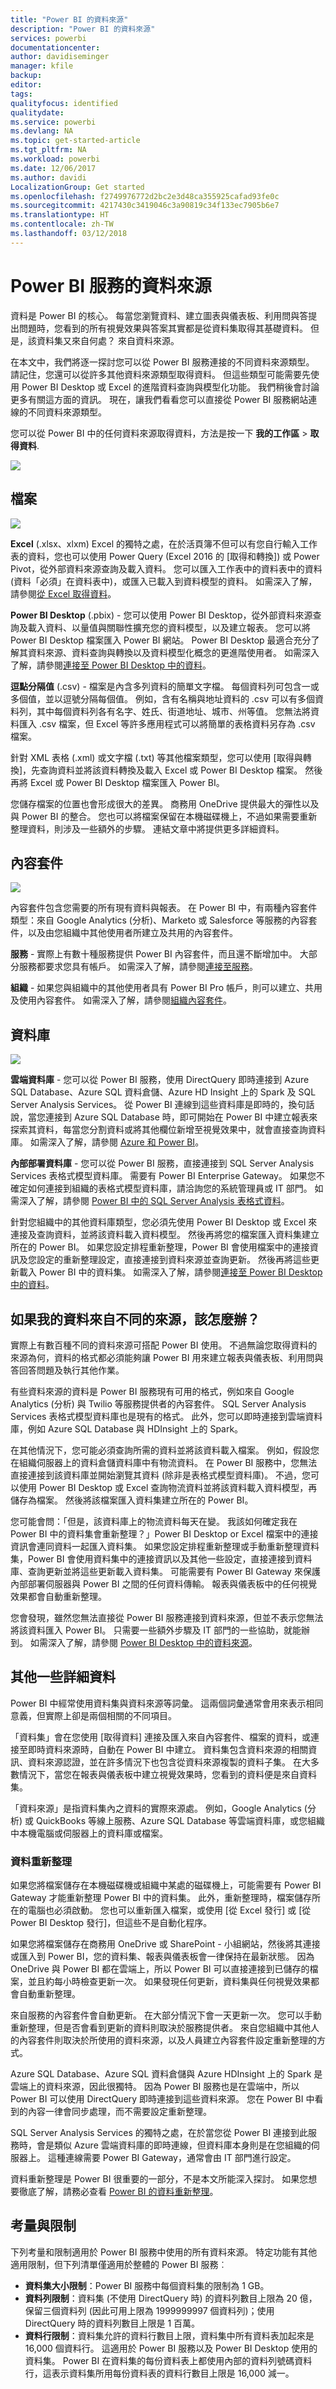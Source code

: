 ```yaml
---
title: "Power BI 的資料來源"
description: "Power BI 的資料來源"
services: powerbi
documentationcenter: 
author: davidiseminger
manager: kfile
backup: 
editor: 
tags: 
qualityfocus: identified
qualitydate: 
ms.service: powerbi
ms.devlang: NA
ms.topic: get-started-article
ms.tgt_pltfrm: NA
ms.workload: powerbi
ms.date: 12/06/2017
ms.author: davidi
LocalizationGroup: Get started
ms.openlocfilehash: f2749976772d2bc2e3d48ca355925cafad93fe0c
ms.sourcegitcommit: 4217430c3419046c3a90819c34f133ec7905b6e7
ms.translationtype: HT
ms.contentlocale: zh-TW
ms.lasthandoff: 03/12/2018
---
```

# <a name="data-sources-for-the-power-bi-service"></a>Power BI 服務的資料來源
資料是 Power BI 的核心。 每當您瀏覽資料、建立圖表與儀表板、利用問與答提出問題時，您看到的所有視覺效果與答案其實都是從資料集取得其基礎資料。 但是，該資料集又來自何處？ 來自資料來源。

在本文中，我們將逐一探討您可以從 Power BI 服務連接的不同資料來源類型。 請記住，您還可以從許多其他資料來源類型取得資料。 但這些類型可能需要先使用 Power BI Desktop 或 Excel 的進階資料查詢與模型化功能。 我們稍後會討論更多有關這方面的資訊。 現在，讓我們看看您可以直接從 Power BI 服務網站連線的不同資料來源類型。

您可以從 Power BI 中的任何資料來源取得資料，方法是按一下 **我的工作區** > **取得資料**.

![](media/service-get-data/pbi_getdata_startscreen.png)

## <a name="files"></a>檔案
![](media/service-get-data/pbi_getdata_files.png)

**Excel** (.xlsx、xlxm) Excel 的獨特之處，在於活頁簿不但可以有您自行輸入工作表的資料，您也可以使用 Power Query (Excel 2016 的 [取得和轉換]) 或 Power Pivot，從外部資料來源查詢及載入資料。 您可以匯入工作表中的資料表中的資料 (資料「必須」在資料表中)，或匯入已載入到資料模型的資料。 如需深入了解，請參閱[從 Excel 取得資料](service-get-data-from-files.md)。

**Power BI Desktop** (.pbix) - 您可以使用 Power BI Desktop，從外部資料來源查詢及載入資料、以量值與關聯性擴充您的資料模型，以及建立報表。 您可以將 Power BI Desktop 檔案匯入 Power BI 網站。 Power BI Desktop 最適合充分了解其資料來源、資料查詢與轉換以及資料模型化概念的更進階使用者。 如需深入了解，請參閱[連接至 Power BI Desktop 中的資料](desktop-connect-to-data.md)。

**逗點分隔值** (.csv) - 檔案是內含多列資料的簡單文字檔。 每個資料列可包含一或多個值，並以逗號分隔每個值。 例如，含有名稱與地址資料的 .csv 可以有多個資料列，其中每個資料列各有名字、姓氏、街道地址、城市、州等值。 您無法將資料匯入 .csv 檔案，但 Excel 等許多應用程式可以將簡單的表格資料另存為 .csv 檔案。

針對 XML 表格 (.xml) 或文字檔 (.txt) 等其他檔案類型，您可以使用 [取得與轉換]，先查詢資料並將該資料轉換及載入 Excel 或 Power BI Desktop 檔案。 然後再將 Excel 或 Power BI Desktop 檔案匯入 Power BI。

您儲存檔案的位置也會形成很大的差異。 商務用 OneDrive 提供最大的彈性以及與 Power BI 的整合。 您也可以將檔案保留在本機磁碟機上，不過如果需要重新整理資料，則涉及一些額外的步驟。 連結文章中將提供更多詳細資料。

## <a name="content-packs"></a>內容套件
![](media/service-get-data/pbi_getdata_contentpacks.png)

內容套件包含您需要的所有現有資料與報表。 在 Power BI 中，有兩種內容套件類型：來自 Google Analytics (分析)、Marketo 或 Salesforce 等服務的內容套件，以及由您組織中其他使用者所建立及共用的內容套件。

**服務** - 實際上有數十種服務提供 Power BI 內容套件，而且還不斷增加中。 大部分服務都要求您具有帳戶。 如需深入了解，請參閱[連接至服務](service-connect-to-services.md)。

**組織** - 如果您與組織中的其他使用者具有 Power BI Pro 帳戶，則可以建立、共用及使用內容套件。 如需深入了解，請參閱[組織內容套件](service-organizational-content-pack-introduction.md)。

## <a name="databases"></a>資料庫
![](media/service-get-data/pbi_getdata_databases.png)

**雲端資料庫** - 您可以從 Power BI 服務，使用 DirectQuery 即時連接到 Azure SQL Database、Azure SQL 資料倉儲、Azure HD Insight 上的 Spark 及 SQL Server Analysis Services。 從 Power BI 連線到這些資料庫是即時的，換句話說，當您連接到 Azure SQL Database 時，即可開始在 Power BI 中建立報表來探索其資料，每當您分割資料或將其他欄位新增至視覺效果中，就會直接查詢資料庫。 如需深入了解，請參閱 [Azure 和 Power BI](service-azure-and-power-bi.md)。

**內部部署資料庫** - 您可以從 Power BI 服務，直接連接到 SQL Server Analysis Services 表格式模型資料庫。 需要有 Power BI Enterprise Gateway。 如果您不確定如何連接到組織的表格式模型資料庫，請洽詢您的系統管理員或 IT 部門。 如需深入了解，請參閱 [Power BI 中的 SQL Server Analysis 表格式資料](sql-server-analysis-services-tabular-data.md)。

針對您組織中的其他資料庫類型，您必須先使用 Power BI Desktop 或 Excel 來連接及查詢資料，並將該資料載入資料模型。 然後再將您的檔案匯入資料集建立所在的 Power BI。 如果您設定排程重新整理，Power BI 會使用檔案中的連接資訊及您設定的重新整理設定，直接連接到資料來源並查詢更新。 然後再將這些更新載入 Power BI 中的資料集。 如需深入了解，請參閱[連接至 Power BI Desktop 中的資料](desktop-connect-to-data.md)。

## <a name="what-if-my-data-comes-from-a-different-source"></a>如果我的資料來自不同的來源，該怎麼辦？
實際上有數百種不同的資料來源可搭配 Power BI 使用。 不過無論您取得資料的來源為何，資料的格式都必須能夠讓 Power BI 用來建立報表與儀表板、利用問與答回答問題及執行其他作業。

有些資料來源的資料是 Power BI 服務現有可用的格式，例如來自 Google Analytics (分析) 與 Twilio 等服務提供者的內容套件。 SQL Server Analysis Services 表格式模型資料庫也是現有的格式。 此外，您可以即時連接到雲端資料庫，例如 Azure SQL Database 與 HDInsight 上的 Spark。

在其他情況下，您可能必須查詢所需的資料並將該資料載入檔案。 例如，假設您在組織伺服器上的資料倉儲資料庫中有物流資料。 在 Power BI 服務中，您無法直接連接到該資料庫並開始瀏覽其資料 (除非是表格式模型資料庫)。 不過，您可以使用 Power BI Desktop 或 Excel 查詢物流資料並將該資料載入資料模型，再儲存為檔案。 然後將該檔案匯入資料集建立所在的 Power BI。

您可能會問：「但是，該資料庫上的物流資料每天在變。 我該如何確定我在 Power BI 中的資料集會重新整理？」Power BI Desktop or Excel 檔案中的連接資訊會連同資料一起匯入資料集。 如果您設定排程重新整理或手動重新整理資料集，Power BI 會使用資料集中的連接資訊以及其他一些設定，直接連接到資料庫、查詢更新並將這些更新載入資料集。 可能需要有 Power BI Gateway 來保護內部部署伺服器與 Power BI 之間的任何資料傳輸。 報表與儀表板中的任何視覺效果都會自動重新整理。

您會發現，雖然您無法直接從 Power BI 服務連接到資料來源，但並不表示您無法將該資料匯入 Power BI。 只需要一些額外步驟及 IT 部門的一些協助，就能辦到。 如需深入了解，請參閱 [Power BI Desktop 中的資料來源](desktop-data-sources.md)。

## <a name="some-more-details"></a>其他一些詳細資料
Power BI 中經常使用資料集與資料來源等詞彙。 這兩個詞彙通常會用來表示相同意義，但實際上卻是兩個相關的不同項目。

「資料集」會在您使用 [取得資料] 連接及匯入來自內容套件、檔案的資料，或連接至即時資料來源時，自動在 Power BI 中建立。 資料集包含資料來源的相關資訊、資料來源認證，並在許多情況下也包含從資料來源複製的資料子集。 在大多數情況下，當您在報表與儀表板中建立視覺效果時，您看到的資料便是來自資料集。

「資料來源」是指資料集內之資料的實際來源處。 例如，Google Analytics (分析) 或 QuickBooks 等線上服務、Azure SQL Database 等雲端資料庫，或您組織中本機電腦或伺服器上的資料庫或檔案。

### <a name="data-refresh"></a>資料重新整理
如果您將檔案儲存在本機磁碟機或組織中某處的磁碟機上，可能需要有 Power BI Gateway 才能重新整理 Power BI 中的資料集。 此外，重新整理時，檔案儲存所在的電腦也必須啟動。 您也可以重新匯入檔案，或使用 [從 Excel 發行] 或 [從 Power BI Desktop 發行]，但這些不是自動化程序。

如果您將檔案儲存在商務用 OneDrive 或 SharePoint - 小組網站，然後將其連接或匯入到 Power BI，您的資料集、報表與儀表板會一律保持在最新狀態。 因為 OneDrive 與 Power BI 都在雲端上，所以 Power BI 可以直接連接到已儲存的檔案，並且約每小時檢查更新一次。 如果發現任何更新，資料集與任何視覺效果都會自動重新整理。

來自服務的內容套件會自動更新。 在大部分情況下會一天更新一次。 您可以手動重新整理，但是否會看到更新的資料則取決於服務提供者。 來自您組織中其他人的內容套件則取決於所使用的資料來源，以及人員建立內容套件設定重新整理的方式。

Azure SQL Database、Azure SQL 資料倉儲與 Azure HDInsight 上的 Spark 是雲端上的資料來源，因此很獨特。 因為 Power BI 服務也是在雲端中，所以 Power BI 可以使用 DirectQuery 即時連接到這些資料來源。 您在 Power BI 中看到的內容一律會同步處理，而不需要設定重新整理。

SQL Server Analysis Services 的獨特之處，在於當您從 Power BI 連接到此服務時，會是類似 Azure 雲端資料庫的即時連線，但資料庫本身則是在您組織的伺服器上。 這種連線需要 Power BI Gateway，通常會由 IT 部門進行設定。

資料重新整理是 Power BI 很重要的一部分，不是本文所能深入探討。 如果您想要徹底了解，請務必查看 [Power BI 的資料重新整理](refresh-data.md)。

## <a name="considerations-and-limitations"></a>考量與限制
下列考量和限制適用於 Power BI 服務中使用的所有資料來源。 特定功能有其他適用限制，但下列清單僅適用於整體的 Power BI 服務︰

* **資料集大小限制**：Power BI 服務中每個資料集的限制為 1 GB。
* **資料列限制**：資料集 (不使用 DirectQuery 時) 的資料列數目上限為 20 億，保留三個資料列 (因此可用上限為 1999999997 個資料列)；使用 DirectQuery 時的資料列數目上限是 1 百萬。
* **資料行限制**：資料集允許的資料行數目上限，資料集中所有資料表加起來是 16,000 個資料行。 這適用於 Power BI 服務以及 Power BI Desktop 使用的資料集。 Power BI 在資料集的每份資料表上都使用內部的資料列號碼資料行，這表示資料集所用每份資料表的資料行數目上限是 16,000 減一。

